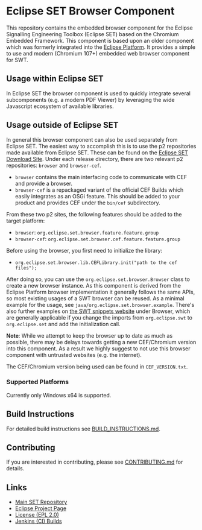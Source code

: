 # Eclipse SET Browser Component

This repository contains the embedded browser component for the Eclipse Signalling Engineering Toolbox (Eclipse SET) based on the Chromium Embedded Framework. This component is based upon an older component which was formerly integrated into the [Eclipse Platform](https://projects.eclipse.org/projects/eclipse.platform). It provides a simple to use and modern (Chromium 107+) embedded web browser component for SWT. 

## Usage within Eclipse SET

In Eclipse SET the browser component is used to quickly integrate several subcomponents (e.g. a modern PDF Viewer) by leveraging the wide Javascript ecosystem of available libraries. 

## Usage outside of Eclipse SET

In general this browser component can also be used separately from Eclipse SET. The easiest way to accomplish this is to use the p2 repositories made available from Eclipse SET. These can be found on the [Eclipse SET Download Site](https://download.eclipse.org/set/). Under each release directory, there are two relevant p2 repositories: `browser` and `browser-cef`. 

- `browser` contains the main interfacing code to communicate with CEF and provide a browser. 
- `browser-cef` is a repackaged variant of the official CEF Builds which easily integrates as an OSGi feature. This should be added to your product and provides CEF under the `bin/cef` subdirectory. 

From these two p2 sites, the following features should be added to the target platform:

- `browser`: `org.eclipse.set.browser.feature.feature.group`
- `browser-cef`: `org.eclipse.set.browser.cef.feature.feature.group`

Before using the browser, you first need to initialize the library:
- `org.eclipse.set.browser.lib.CEFLibrary.init("path to the cef files");` 

After doing so, you can use the `org.eclipse.set.browser.Browser` class to create a new browser instance. As this component is derived from the Eclipse Platform browser implementation it generally follows the same APIs, so most existing usages of a SWT browser can be reused. As a minimal example for the usage, see `java/org.eclipse.set.browser.example`. There's also further examples on [the SWT snippets website](https://www.eclipse.org/swt/snippets/) under Browser, which are generally applicable if you change the imports from `org.eclipse.swt` to `org.eclipse.set` and add the initialization call. 

**Note**: While we attempt to keep the browser up to date as much as possible, there may be delays towards getting a new CEF/Chromium version into this component. As a result we highly suggest to not use this browser component with untrusted websites (e.g. the internet). 

The CEF/Chromium version being used can be found in `CEF_VERSION.txt`.

### Supported Platforms

Currently only Windows x64 is supported.

## Build Instructions

For detailed build instructions see [BUILD_INSTRUCTIONS.md](BUILD_INSTRUCTIONS.md).

## Contributing

If you are interested in contributing, please see [CONTRIBUTING.md](CONTRIBUTING.md) for details.

## Links

- [Main SET Repository](https://gitlab.eclipse.org/eclipse/set/set)
- [Eclipse Project Page](https://projects.eclipse.org/projects/technology.set)
- [License (EPL 2.0)](LICENSE)
- [Jenkins (CI) Builds](https://gitlab.eclipse.org/eclipse/set/set)
